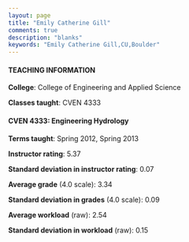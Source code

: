 ```yaml
---
layout: page
title: "Emily Catherine Gill" 
comments: true
description: "blanks"
keywords: "Emily Catherine Gill,CU,Boulder"
---
```

<head>
<script src="https://ajax.googleapis.com/ajax/libs/jquery/2.1.3/jquery.min.js"></script>
<script src="https://dl.dropboxusercontent.com/s/pc42nxpaw1ea4o9/highcharts.js?dl=0"></script>
<!-- <script src="../assets/js/highcharts.js"></script> -->
<style type="text/css">@font-face {
	font-family: "Bebas Neue";
	src: url(https://www.filehosting.org/file/details/544349/BebasNeue Regular.otf) format("opentype");
	}
	h1.Bebas { 
		font-family: "Bebas Neue", Verdana, Tahoma;
	}
</style>
</head>
	   
#### TEACHING INFORMATION

**College**: College of Engineering and Applied Science

**Classes taught**: CVEN 4333

#### CVEN 4333: Engineering Hydrology

**Terms taught**: Spring 2012, Spring 2013

**Instructor rating**: 5.37

**Standard deviation in instructor rating**: 0.07

**Average grade** (4.0 scale): 3.34

**Standard deviation in grades** (4.0 scale): 0.09

**Average workload** (raw): 2.54

**Standard deviation in workload** (raw): 0.15

